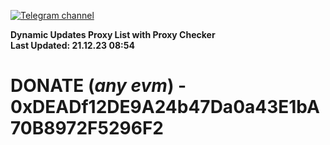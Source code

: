 [![Telegram channel](https://img.shields.io/endpoint?url=https://runkit.io/damiankrawczyk/telegram-badge/branches/master?url=https://t.me/n4z4v0d)](https://t.me/n4z4v0d) 

**Dynamic Updates Proxy List with Proxy Checker**  
**Last Updated: 21.12.23 08:54**

# DONATE (_any evm_) - 0xDEADf12DE9A24b47Da0a43E1bA70B8972F5296F2
